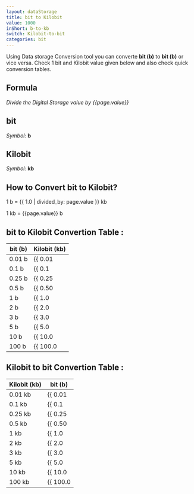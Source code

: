 ```yaml
---
layout: dataStorage
title: bit to Kilobit
value: 1000
inShort: b-to-kb
switch: Kilobit-to-bit
categories: bit
---
```


Using Data storage Conversion tool you can converte **bit (b)** to **bit (b)** or vice versa. Check 1 bit and Kilobit value given below and also check quick conversion tables.

## Formula
*Divide the Digital Storage value by {{page.value}}*

## bit
*Symbol:* **b**

## Kilobit
*Symbol:* **kb**

## How to Convert bit to Kilobit?

1 b = {{ 1.0 | divided_by: page.value }} kb

1 kb = {{page.value}} b


## bit to Kilobit Convertion Table :

| bit (b) | Kilobit (kb) |
| ---- | ---- |
| 0.01 b | {{ 0.01 | divided_by: page.value | round: 12 }} kb |
| 0.1 b | {{ 0.1 | divided_by: page.value | round: 12 }} kb |
| 0.25 b | {{ 0.25 | divided_by: page.value | round: 12 }} kb |
| 0.5 b | {{ 0.50 | divided_by: page.value | round: 12 }} kb |
| 1 b | {{ 1.0 | divided_by: page.value | round: 12 }} kb |
| 2 b | {{ 2.0 | divided_by: page.value | round: 12 }} kb |
| 3 b | {{ 3.0 | divided_by: page.value | round: 12 }} kb |
| 5 b | {{ 5.0 | divided_by: page.value | round: 12 }} kb |
| 10 b | {{ 10.0 | divided_by: page.value | round: 12 }} kb |
| 100 b | {{ 100.0 | divided_by: page.value | round: 12 }} kb |

## Kilobit to bit Convertion Table :

| Kilobit (kb) | bit (b) |
| ---- | ---- |
| 0.01 kb | {{ 0.01 | times: page.value | round: 12 }} b |
| 0.1 kb | {{ 0.1 | times: page.value | round: 12 }} b |
| 0.25 kb | {{ 0.25 | times: page.value | round: 12 }} b |
| 0.5 kb | {{ 0.50 | times: page.value | round: 12 }} b |
| 1 kb | {{ 1.0 | times: page.value | round: 12 }} b |
| 2 kb | {{ 2.0 | times: page.value | round: 12 }} b |
| 3 kb | {{ 3.0 | times: page.value | round: 12 }} b |
| 5 kb | {{ 5.0 | times: page.value | round: 12 }} b |
| 10 kb | {{ 10.0 | times: page.value | round: 12 }} b |
| 100 kb | {{ 100.0 | times: page.value | round: 12 }} b |


<script>
document.getElementById('selectInput')[0].selected = true
document.getElementById('selectOutput')[2].selected = true
</script>
